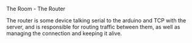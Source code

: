 The Room - The Router

The router is some device talking serial to the arduino and TCP with
the server, and is responsible for routing traffic between them, as
well as managing the connection and keeping it alive.
